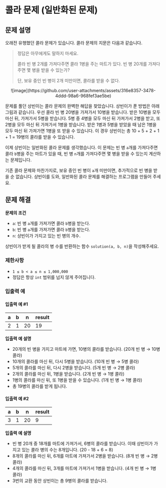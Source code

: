 # 콜라 문제 (일반화된 문제)

## 문제 설명

오래전 유행했던 콜라 문제가 있습니다. 콜라 문제의 지문은 다음과 같습니다.

> 정답은 아무에게도 말하지 마세요.
>
> 콜라 빈 병 2개를 가져다주면 콜라 1병을 주는 마트가 있다. 빈 병 20개를 가져다주면 몇 병을 받을 수 있는가?
>
> 단, 보유 중인 빈 병이 2개 미만이면, 콜라를 받을 수 없다.


<p align="center">
  ![image](https://github.com/user-attachments/assets/316e8357-3478-4ddd-98a6-968fef3ae5be)
</p>


문제를 풀던 상빈이는 콜라 문제의 완벽한 해답을 찾았습니다. 상빈이가 푼 방법은 아래 그림과 같습니다. 우선 콜라 빈 병 20병을 가져가서 10병을 받습니다. 받은 10병을 모두 마신 뒤, 가져가서 5병을 받습니다. 5병 중 4병을 모두 마신 뒤 가져가서 2병을 받고, 또 2병을 모두 마신 뒤 가져가서 1병을 받습니다. 받은 1병과 5병을 받았을 때 남은 1병을 모두 마신 뒤 가져가면 1병을 또 받을 수 있습니다. 이 경우 상빈이는 총 10 + 5 + 2 + 1 + 1 = 19병의 콜라를 받을 수 있습니다.

이제 상빈이는 일반화된 콜라 문제를 생각했습니다. 이 문제는 빈 병 `a`개를 가져다주면 콜라 `b`병을 주는 마트가 있을 때, 빈 병 `n`개를 가져다주면 몇 병을 받을 수 있는지 계산하는 문제입니다.

기존 콜라 문제와 마찬가지로, 보유 중인 빈 병이 `a`개 미만이면, 추가적으로 빈 병을 받을 순 없습니다. 상빈이를 도와, 일반화된 콜라 문제를 해결하는 프로그램을 만들어 주세요.

## 문제 해결

**문제의 조건**

- `a`: 빈 병 `a`개를 가져가면 콜라 `b`병을 받는다.
- `b`: 빈 병 `a`개를 가져가면 콜라 `b`병을 받는다.
- `n`: 상빈이가 가지고 있는 빈 병의 개수.

상빈이가 받게 될 콜라의 병 수를 반환하는 함수 `solution(a, b, n)`을 작성해주세요.

### 제한사항

- `1 ≤ b < a ≤ n ≤ 1,000,000`
- 정답은 항상 `int` 범위를 넘지 않게 주어집니다.

### 입출력 예

#### 입출력 예 #1

| a  | b  | n   | result |
|----|----|-----|--------|
| 2  | 1  | 20  | 19     |

**입출력 예 설명**

- 20개의 빈 병을 가지고 마트에 가면, 10병의 콜라를 받습니다. (20개 빈 병 → 10병 콜라)
- 10개의 콜라를 마신 뒤, 다시 5병을 받습니다. (10개 빈 병 → 5병 콜라)
- 5개의 콜라를 마신 뒤, 다시 2병을 받습니다. (5개 빈 병 → 2병 콜라)
- 2개의 콜라를 마신 뒤, 1병을 받습니다. (2개 빈 병 → 1병 콜라)
- 1병의 콜라를 마신 뒤, 또 1병을 받을 수 있습니다. (1개 빈 병 → 1병 콜라)
- 총 19병의 콜라를 받게 됩니다.

#### 입출력 예 #2

| a  | b  | n   | result |
|----|----|-----|--------|
| 3  | 1  | 20  | 9      |

**입출력 예 설명**

- 빈 병 20개 중 18개를 마트에 가져가서, 6병의 콜라를 받습니다. 이때 상빈이가 가지고 있는 콜라 병의 수는 8개입니다. (20 - 18 + 6 = 8)
- 8개의 콜라를 마신 뒤, 6개를 마트에 가져가서 2병을 받습니다. (8개 빈 병 → 2병 콜라)
- 4개의 콜라를 마신 뒤, 3개를 마트에 가져가서 1병을 받습니다. (4개 빈 병 → 1병 콜라)
- 3번의 교환 동안 상빈이는 총 9병의 콜라를 받습니다.
